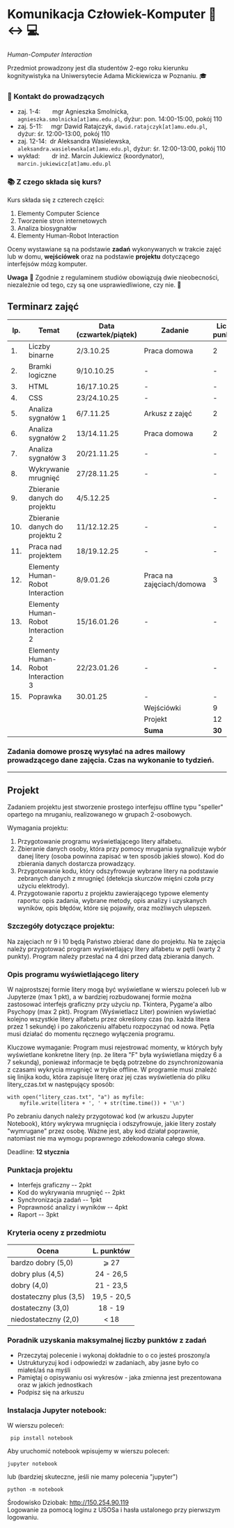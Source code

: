 # Komunikacja Człowiek-Komputer :walking: :left_right_arrow: :computer:

*Human-Computer Interaction*


Przedmiot prowadzony jest dla studentów 2-ego roku kierunku kognitywistyka na Uniwersytecie Adama Mickiewicza w Poznaniu. :mortar_board:

### :e-mail: Kontakt do prowadzących

 * zaj. 1-4: &nbsp;&nbsp;&nbsp;&nbsp;&nbsp; mgr Agnieszka Smolnicka, `agnieszka.smolnicka[at]amu.edu.pl`, dyżur: pon. 14:00-15:00, pokój 110
 * zaj. 5-11: &nbsp;&nbsp;&nbsp; mgr Dawid Ratajczyk, `dawid.ratajczyk[at]amu.edu.pl`,  dyżur: śr. 12:00-13:00, pokój 110
 * zaj. 12-14: &nbsp;dr Aleksandra Wasielewska, `aleksandra.wasielewska[at]amu.edu.pl`, dyżur: śr. 12:00-13:00, pokój 110
 * wykład: &nbsp;&nbsp;&nbsp;&nbsp;&nbsp; dr inż. Marcin Jukiewicz (koordynator), `marcin.jukiewicz[at]amu.edu.pl`


### :books: Z czego składa się kurs?

Kurs składa się z czterech części:
 1. Elementy Computer Science
 2. Tworzenie stron internetowych
 3. Analiza biosygnałów
 4. Elementy Human-Robot Interaction


Oceny wystawiane są na podstawie **zadań** wykonywanych w trakcie zajęć lub w domu, **wejściówek** oraz na podstawie **projektu** dotyczącego interfejsów mózg komputer.



 **Uwaga** :office: Zgodnie z regulaminem studiów obowiązują dwie nieobecności, niezależnie od tego, czy są one usprawiedliwione, czy nie. :blue_book:


## Terminarz zajęć
| lp. | Temat | Data (czwartek/piątek) | Zadanie | Liczba punktów |						
| --- |	------- | ----- | ------- | ----------- |					
|1.|	Liczby binarne | 2/3.10.25	|	Praca domowa	|	2	|
|2.|	Bramki logiczne	| 9/10.10.25 |	-	|	-	|
|3.|	HTML	| 16/17.10.25 |	-	|	-	| 
|4.|	CSS	| 23/24.10.25 |	-	|	- |  
|5.|	Analiza sygnałów 1 | 6/7.11.25	|	Arkusz z zajęć	|	2	|
|6.|	Analiza sygnałów 2	| 13/14.11.25 |	Praca domowa	|	2 |
|7.| Analiza sygnałów 3 | 20/21.11.25 | - | - |
|8.|	Wykrywanie mrugnięć	|27/28.11.25 |	-	|	-	|
|9.| Zbieranie danych do projektu	| 4/5.12.25 | 	|	-	|
|10.|	Zbieranie danych do projektu 2	|11/12.12.25 |	-	|	-	|
|11.|	Praca nad projektem	| 18/19.12.25 |	-	| -	|
|12.|	Elementy Human-Robot Interaction	| 8/9.01.26 |	Praca na zajęciach/domowa	|	3	|
|13.|	Elementy Human-Robot Interaction 2	| 15/16.01.26 |	-	|	-	|
|14.| Elementy Human-Robot Interaction 3 | 22/23.01.26 | - | - |
|15.|	Poprawka	| 30.01.25 |	-	|	-	|
|   |   |   | Wejściówki | 9 |
|   |	  |  	| Projekt | 12 |
|  	|	  |  	| **Suma** | **30** |


### Zadania domowe proszę wysyłać na adres mailowy prowadzącego dane zajęcia. Czas na wykonanie to tydzień. 


<hr/>

## Projekt
Zadaniem projektu jest stworzenie prostego interfejsu offline typu "speller" opartego na mruganiu, realizowanego w grupach 2-osobowych.

Wymagania projektu:
1. Przygotowanie programu wyświetlającego litery alfabetu.
2. Zbieranie danych osoby, która przy pomocy mrugania sygnalizuje wybór danej litery (osoba powinna zapisać w ten sposób jakieś słowo). Kod do zbierania danych dostarcza prowadzący.
3. Przygotowanie kodu, który odszyfrowuje wybrane litery na podstawie zebranych danych z mrugnięć (detekcja skurczów mięśni czoła przy użyciu elektrody).
4. Przygotowanie raportu z projektu zawierającego typowe elementy raportu: opis zadania, wybrane metody, opis analizy i uzyskanych wyników, opis błędów, które się pojawiły, oraz możliwych ulepszeń.

### Szczegóły dotyczące projektu:
Na zajęciach nr 9 i 10 będą Państwo zbierać dane do projektu. Na te zajęcia należy przygotować program wyświetlający litery alfabetu w pętli (warty 2 punkty). Program należy przesłać na 4 dni przed datą zbierania danych.

### Opis programu wyświetlającego litery
W najprostszej formie litery mogą być wyświetlane w wierszu poleceń lub w Jupyterze (max 1 pkt), a w bardziej rozbudowanej formie można zastosować interfejs graficzny przy użyciu np. Tkintera, Pygame'a albo Psychopy (max 2 pkt). Program (Wyświetlacz Liter) powinien wyświetlać kolejno wszystkie litery alfabetu przez określony czas (np. każda litera przez 1 sekundę) i po zakończeniu alfabetu rozpoczynać od nowa. Pętla musi działać do momentu ręcznego wyłączenia programu. 

Kluczowe wymaganie: Program musi rejestrować momenty, w których były wyświetlane konkretne litery (np. że litera "F" była wyświetlana między 6 a 7 sekundą), ponieważ informacje te będą potrzebne do zsynchronizowania z czasami wykrycia mrugnięć w trybie offline. W programie musi znaleźć się linijka kodu, która zapisuje literę oraz jej czas wyświetlenia do pliku litery_czas.txt w następujący sposób:

```litera = 'A' ## "litera" to zmienna, która zawiera informację o wyświetlanej na ekranie literze
with open("litery_czas.txt", "a") as myfile:
    myfile.write(litera + ', ' + str(time.time()) + '\n')
```

Po zebraniu danych należy przygotować kod (w arkuszu Jupyter Notebook), który wykrywa mrugnięcia i odszyfrowuje, jakie litery zostały "wymrugane" przez osobę. Ważne jest, aby kod działał poprawnie, natomiast nie ma wymogu poprawnego zdekodowania całego słowa.

Deadline: **12 stycznia**

### Punktacja projektu
* Interfejs graficzny -- 2pkt
* Kod do wykrywania mrugnięć -- 2pkt
* Synchronizacja zadań -- 1pkt
* Poprawność analizy i wyników -- 4pkt
* Raport -- 3pkt

### Kryteria oceny z przedmiotu

| Ocena | L. punktów |
|------------------------|:---------:|
| bardzo dobry (5,0)     | ⩾ 27    |
| dobry plus (4,5)       | 24 - 26,5 |
| dobry (4,0)            |  21 - 23,5  |
| dostateczny plus (3,5) | 19,5 - 20,5 |
| dostateczny (3,0)      | 18 - 19 |
| niedostateczny (2,0)   | < 18   |


### Poradnik uzyskania maksymalnej liczby punktów z zadań 
* Przeczytaj polecenie i wykonaj dokładnie to o co jesteś proszony/a
* Ustrukturyzuj kod i odpowiedzi w zadaniach, aby jasne było co miałeś/aś na myśli
* Pamiętaj o opisywaniu osi wykresów - jaka zmienna jest prezentowana oraz w jakich jednostkach
* Podpisz się na arkuszu 

### Instalacja Jupyter notebook:
W wierszu poleceń:
```
 pip install notebook
```
Aby uruchomić notebook wpisujemy w wierszu poleceń:
```
jupyter notebook
```
lub (bardziej skuteczne, jeśli nie mamy polecenia "jupyter")
```
python -m notebook
```

Środowisko Dziobak: http://150.254.90.119 \
Logowanie za pomocą loginu z USOSa i hasła ustalonego przy pierwszym logowaniu.


